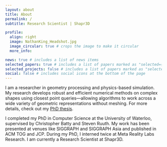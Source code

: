 ```yaml
---
layout: about
title: About
permalink: /
subtitle: Research Scientist | Shapr3D

profile:
  align: right
  image: NathanKing_Headshot.jpg
  image_circular: true # crops the image to make it circular
  more_info: 

news: true # includes a list of news items
selected_papers: true # includes a list of papers marked as "selected={true}"
selected_projects: false # includes a list of papers marked as "selected_project={true}"
social: false # includes social icons at the bottom of the page
---
```


I am a researcher in geometry processing and physics-based simulation. My research develops robust and efficient numerical methods on complex shapes using closest point queries—allowing algorithms to work across a wide variety of geometric representations without meshing. For more details, check out my [PhD thesis](assets/pdf/PhD_Thesis.pdf).

I completed my PhD in Computer Science at the University of Waterloo, supervised by Christopher Batty and Steven Ruuth. My work has been presented at venues like SIGGRAPH and SIGGRAPH Asia and published in ACM TOG and JCP.  During my PhD, I interned twice at Meta Reality Labs Research. I am currently a Research Scientist at Shapr3D.
